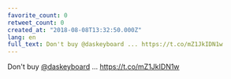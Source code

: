 ```yaml
---
favorite_count: 0
retweet_count: 0
created_at: "2018-08-08T13:32:50.000Z"
lang: en
full_text: Don't buy @daskeyboard ... https://t.co/mZ1JkIDN1w
---
```


Don't buy [@daskeyboard](https://twitter.com/daskeyboard) ...
<https://t.co/mZ1JkIDN1w>
